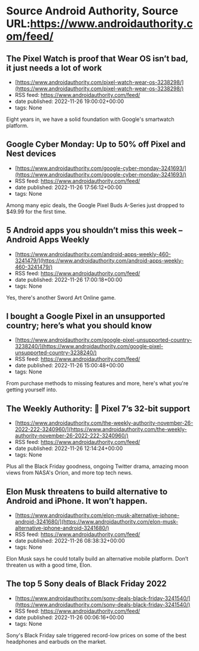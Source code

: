 # Source Android Authority, Source URL:https://www.androidauthority.com/feed/

## The Pixel Watch is proof that Wear OS isn’t bad, it just needs a lot of work
 - [https://www.androidauthority.com/pixel-watch-wear-os-3238298/](https://www.androidauthority.com/pixel-watch-wear-os-3238298/)
 - RSS feed: https://www.androidauthority.com/feed/
 - date published: 2022-11-26 19:00:02+00:00
 - tags: None

Eight years in, we have a solid foundation with Google's smartwatch platform.

## Google Cyber Monday: Up to 50% off Pixel and Nest devices
 - [https://www.androidauthority.com/google-cyber-monday-3241693/](https://www.androidauthority.com/google-cyber-monday-3241693/)
 - RSS feed: https://www.androidauthority.com/feed/
 - date published: 2022-11-26 17:56:12+00:00
 - tags: None

Among many epic deals, the Google Pixel Buds A-Series just dropped to $49.99 for the first time.

## 5 Android apps you shouldn’t miss this week – Android Apps Weekly
 - [https://www.androidauthority.com/android-apps-weekly-460-3241479/](https://www.androidauthority.com/android-apps-weekly-460-3241479/)
 - RSS feed: https://www.androidauthority.com/feed/
 - date published: 2022-11-26 17:00:18+00:00
 - tags: None

Yes, there's another Sword Art Online game.

## I bought a Google Pixel in an unsupported country; here’s what you should know
 - [https://www.androidauthority.com/google-pixel-unsupported-country-3238240/](https://www.androidauthority.com/google-pixel-unsupported-country-3238240/)
 - RSS feed: https://www.androidauthority.com/feed/
 - date published: 2022-11-26 15:00:48+00:00
 - tags: None

From purchase methods to missing features and more, here's what you're getting yourself into.

## The Weekly Authority: 📱 Pixel 7’s 32-bit support
 - [https://www.androidauthority.com/the-weekly-authority-november-26-2022-222-3240960/](https://www.androidauthority.com/the-weekly-authority-november-26-2022-222-3240960/)
 - RSS feed: https://www.androidauthority.com/feed/
 - date published: 2022-11-26 12:14:24+00:00
 - tags: None

Plus all the Black Friday goodness, ongoing Twitter drama, amazing moon views from NASA's Orion, and more top tech news.

## Elon Musk threatens to build alternative to Android and iPhone. It won’t happen.
 - [https://www.androidauthority.com/elon-musk-alternative-iphone-android-3241680/](https://www.androidauthority.com/elon-musk-alternative-iphone-android-3241680/)
 - RSS feed: https://www.androidauthority.com/feed/
 - date published: 2022-11-26 08:38:32+00:00
 - tags: None

Elon Musk says he could totally build an alternative mobile platform. Don’t threaten us with a good time, Elon.

## The top 5 Sony deals of Black Friday 2022
 - [https://www.androidauthority.com/sony-deals-black-friday-3241540/](https://www.androidauthority.com/sony-deals-black-friday-3241540/)
 - RSS feed: https://www.androidauthority.com/feed/
 - date published: 2022-11-26 00:06:16+00:00
 - tags: None

Sony's Black Friday sale triggered record-low prices on some of the best headphones and earbuds on the market.
